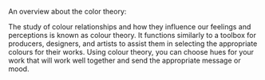 An overview about the color theory:

The study of colour relationships and how they influence our feelings and perceptions is known as colour theory. It functions similarly to a toolbox for producers, designers, and artists to assist them in selecting the appropriate colours for their works. Using colour theory, you can choose hues for your work that will work well together and send the appropriate message or mood.